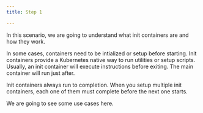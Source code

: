 ```yaml
---
title: Step 1

---
```

<!--introduction-->

In this scenario, we are going to understand what init containers are and how they work.

In some cases, containers need to be intialized or setup before starting. Init containers provide a Kubernetes native way to run utilities or setup scripts. Usually, an init container will execute instructions before exiting. The main container will run just after.

Init containers always run to completion. When you setup multiple init containers, each one of them must complete before the next one starts.

We are going to see some use cases here.